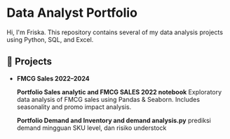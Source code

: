 # Data Analyst Portfolio
Hi, I'm Friska. This repository contains several of my data analysis projects using Python, SQL, and Excel.

## 📁 Projects
- **FMCG Sales 2022–2024**
  
  **Portfolio Sales analytic and FMCG SALES 2022 notebook**
  Exploratory data analysis of FMCG sales using Pandas & Seaborn. Includes seasonality and promo impact analysis.
  
  **Portfolio Demand and Inventory and demand analysis.py**
  prediksi demand mingguan SKU level, dan risiko understock

